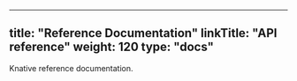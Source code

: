 
---
title: "Reference Documentation"
linkTitle: "API reference"
weight: 120
type: "docs"
---

Knative reference documentation.
